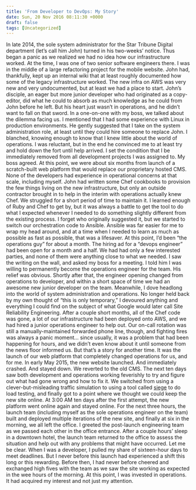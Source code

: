 ```yaml
---
title: 'From Developer to DevOps: My Story'
date: Sun, 20 Nov 2016 08:11:30 +0000
draft: false
tags: [Uncategorized]
---
```


In late 2014, the sole system administrator for the Star Tribune Digital department (let’s call him John) turned in his two-weeks’ notice. Thus began a panic as we realized we had no idea how our infrastructure worked. At the time, I was one of two senior software engineers there. I was in the middle of a large refactoring project for the mobile website. John had, thankfully, kept up an internal wiki that at least roughly documented how some of the legacy infrastructure worked. The new infra on AWS was very new and very undocumented, but at least we had a place to start. John’s disciple, an eager but more junior developer who had originated as a copy-editor, did what he could to absorb as much knowledge as he could from John before he left. But his heart just wasn’t in operations, and he didn’t want to fall on that sword. In a one-on-one with my boss, we talked about the dilemma facing us. I mentioned that I had some experience with Linux in production environments. He gently suggested that I take on the system administration role, at least until they could hire someone to replace John. I blanched, knowing enough to know that I knew little about the world of operations. I was reluctant, but in the end he convinced me to at least try and hold down the fort until help arrived. I set the condition that I be immediately removed from all development projects I was assigned to. My boss agreed. At this point, we were about six months from launch of a scratch-built web platform that would replace our proprietary hosted CMS. None of the developers had experience in operational concerns at that scale, including myself. John had written some Chef cookbooks to provision the few things living on the new infrastructure, but only an outside contractor brought in to help in the interim with operations actually knew Chef. We struggled for a short period of time to maintain it. I learned enough of Ruby and Chef to get by, but it was always a battle to get the tool to do what I expected whenever I needed to do something slightly different from the existing process. I forget who originally suggested it, but we started to switch our orchestration code to Ansible. Ansible was far easier for me to wrap my head around, and at a time when I needed to learn as much as possible as fast as possible, that was a lifesaver. At this point, I’d been “the operations guy” for about a month. The hiring ad for a “devops engineer” had been open for a month and a half. We had had only a few interested parties, and none of them were anything close to what we needed. I saw the writing on the wall, and asked my boss for a meeting. I told him I was willing to permanently become the operations engineer for the team. His relief was obvious. Shortly after that, the engineer opening changed from operations to developer, and within a short space of time we had an awesome new junior developer on the team. Meanwhile, I dove headlong into the world of system administration and operations. No longer held back by my own thought of “this is only temporary,” I devoured anything and everything I could find on the subject of what Google would later call Site Reliability Engineering. After a couple short months, all of the Chef code was gone, a lot of our infrastructure had been deployed onto AWS, and we had hired a junior operations engineer to help out. Our on-call rotation was still a manually-maintained forwarded phone line, though, and fighting fires was always a panic moment… since usually, it was a problem that had been happening for hours, and we didn’t even know about it until someone from the news floor informed us. But that’s a story for another time. It was the launch of our web platform that completely changed operations for us, and for me. In early May 2015, the new website launched. And immediately crashed. And stayed down. We reverted to the old CMS. The next ten days saw both development and operations working feverishly to try and figure out what had gone wrong and how to fix it. We switched from using a clever-but-misleading traffic simulation to using a tool called [siege](https://www.joedog.org/siege-home/) to do load testing, and finally got to a point where we thought we could keep the new site online. At 3:00 AM ten days after the first attempt, the new platform went online again and stayed online. For the next three hours, the launch team (including myself as the sole operations engineer on the team) built and deployed multiple iterations of the new site, and finally at six in the morning, we all left the office. I greeted the post-launch engineering team as we passed each other in the office entrance. After a couple hours’ sleep in a downtown hotel, the launch team returned to the office to assess the situation and help out with any problems that might have occurred. Let me be clear. When I was a developer, I pulled my share of sixteen-hour days to meet deadlines. But I never before this launch had experienced a shift this long or this rewarding. Before then, I had never before cheered and exchanged high fives with the team as we saw the site working as expected in the wee hours of the morning. At this point, I was invested in operations. It had acquired my interest and not just my attention.